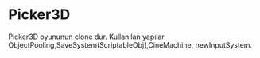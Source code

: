 # Picker3D

Picker3D oyununun clone dur. Kullanılan yapılar ObjectPooling,SaveSystem(ScriptableObj),CineMachine, newInputSystem.
